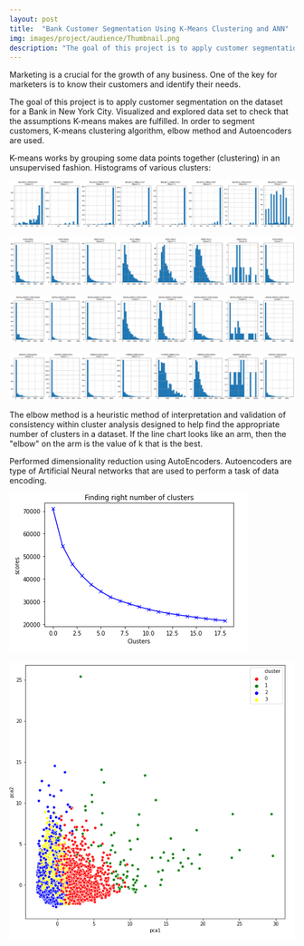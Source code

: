 ```yaml
---
layout: post
title:  "Bank Customer Segmentation Using K-Means Clustering and ANN"
img: images/project/audience/Thumbnail.png
description: "The goal of this project is to apply customer segmentation on the dataset for a Bank in New York City. Visualized and explored data set to check that the assumptions K-means makes are fulfilled. In order to segment customers, K-means clustering algorithm, elbow method and Autoencoders are used"
---
```



Marketing is a crucial for the growth of any business. One of the key for marketers is to know their customers and identify their needs. 

The goal of this project is to apply customer segmentation on the dataset for a Bank in New York City. Visualized and explored data set to check that the assumptions K-means makes are fulfilled. In order to segment customers, K-means clustering algorithm, elbow method and Autoencoders are used.

K-means works by grouping some data points together (clustering) in an unsupervised fashion.  Histograms of various clusters:

![](/images/project/audience/Cluster1.png)

![](/images/project/audience/Cluster2.png)

![](/images/project/audience/Cluster3.png)

![](/images/project/audience/Cluster4.png)

The elbow method is a heuristic method of interpretation and validation of consistency within cluster analysis designed to help find the appropriate number of clusters in a dataset. If the line chart looks like an arm, then the "elbow" on the arm is the value of k that is the best.

Performed dimensionality reduction using AutoEncoders. Autoencoders are type of Artificial Neural networks that are used to perform a task of data encoding.

![](/images/project/audience/Auto.PNG)

![](/images/project/audience/pca.PNG)



